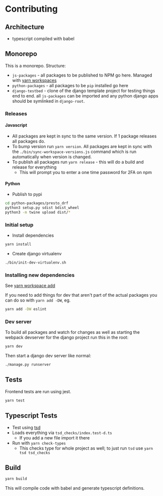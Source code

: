 # Contributing

## Architecture

* typescript compiled with babel

## Monorepo

This is a monorepo. Structure:

* `js-packages` - all packages to be published to NPM go here. Managed with [yarn workspaces](https://yarnpkg.com/lang/en/docs/workspaces/)
* `python-packages` - all packages to be `pip` installed go here
* `django-testbed` - clone of the django template project for testing things end to end. all `js-packages` can be imported and any python django apps should be symlinked in `django-root`.

### Releases

#### Javascript 

* All packages are kept in sync to the same version. If 1 package releases all packages do.
* To bump version run `yarn version`. All packages are kept in sync with the `./bin/sync-workspace-versions.js` command which is run automatically when version is changed.
* To publish all packages run `yarn release` - this will do a build and release for everything
    * This will prompt you to enter a one time password for 2FA on npm

#### Python

* Publish to pypi

```bash
cd python-packages/presto_drf
python3 setup.py sdist bdist_wheel
python3 -m twine upload dist/*
```

### Initial setup

* Install dependencies

```bash
yarn install
```

* Create django virtualenv

```bash
./bin/init-dev-virtualenv.sh
```

### Installing new dependencies

See [yarn workspace add](https://github.com/lerna/lerna/tree/master/commands/add#readme)

If you need to add things for dev that aren't part of the actual packages you can do
so with `yarn add -DW`, eg.

```bash
yarn add -DW eslint
```

### Dev server

To build all packages and watch for changes as well as starting the webpack devserver for the
django project run this in the root:

```bash
yarn dev
```

Then start a django dev server like normal:

```bash
./manage.py runserver
```

## Tests

Frontend tests are run using jest.

```bash
yarn test
```

## Typescript Tests

* Test using [tsd](https://github.com/SamVerschueren/tsd)
* Loads everything via `tsd_checks/index.test-d.ts`
  * If you add a new file import it there
* Run with `yarn check-types`  
  * This checks type for whole project as well; to just run `tsd` use `yarn tsd tsd_checks`

## Build

```bash
yarn build
```

This will compile code with babel and generate typescript definitions.
